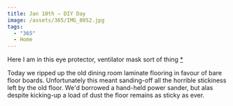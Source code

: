 ```yaml
---
title: Jan 10th — DIY Day
image: /assets/365/IMG_8052.jpg
tags:
  - "365"
  - Home
---
```

Here I am in this eye protector, ventilator mask sort of thing [*](https://www.youtube.com/watch?v=-tFu12JGXO8)

Today we ripped up the old dining room laminate flooring in favour of bare floor boards. Unfortunately this meant sanding-off all the horrible stickiness left by the old floor. We'd borrowed a hand-held power sander, but alas despite kicking-up a load of dust the floor remains as sticky as ever.